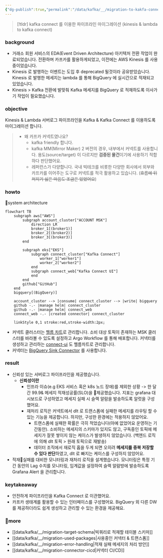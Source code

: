```yaml
---
{"dg-publish":true,"permalink":"/data/kafka/__/migration-to-kakfa-connect/","tags":["kafka","connect"],"dgHomeLink":true,"dgShowBacklinks":true,"dgShowLocalGraph":true,"dgEnableSearch":true,"dgLinkPreview":true,"dgShowTags":true,"noteIcon":"","created":"2024-06-30T00:39:32.604+09:00"}
---
```




> [!tldr] 
> kafka connect 를 이용한 파이프라인 마이그레이션 (kinesis & lambda to kafka connect)


### background


- 거래소 회원 서비스의 EDA(Event Driven Architecture) 아키텍처 전환 작업이 완료되었습니다. 전환하며 카프카를 활용하게되었고, 이전에는 AWS Kinesis 를 사용중이었습니다.
- Kinesis 로 발행하는 이벤트는 도입 후 deprecated 될것이라 공유받았습니다. Kinesis 로 발행한 메세지는 lambda 를 통해 BigQuery 에 실시간으로 적재되고 있었습니다.
- Kinesis > Kafka 전환에 발맞춰 Kafka 메세지를 BigQuery 로 적재하도록 이사가기 작업이 필요했습니다.


### objective
Kinesis & Lambda 서버로그 파이프라인을 Kafka & Kafka Connect 를 이용하도록 마이그레이션 합니다.


> - 왜 카프카 커넥트였나요?
>   - kafka friendly 합니다.
>   - kafka MM(Mirror Maker) 2 버전의 경우, 내부에서 커넥트를 사용합니다. 용도(source/target) 이 다르지만 **검증된 물건**이기에 사용하기 적합하다 판단했어요.
>   - 레퍼런스가 다양합니다. 국내 빅테크를 비롯한 다양한 회사에서 외부와 카프카를 이어주는 도구로 커넥트를 적극 활용하고 있습니다. (~~흐름에 뒤쳐지기 싫은 마음도 조금은 있었어요~~)


### howto
system architecture
```mermaid
flowchart TB
    subgraph aws["AWS"]
        subgraph account_cluster["ACCOUNT MSK"]
            direction LR
            broker_1[(broker1)]
            broker_2[(broker2)]
            broker_3[(broker3)]
        end
    
        subgraph eks["EKS"]
            subgraph connect_cluster["Kafka Connect"]
                worker_1["worker1"]
                worker_2["worker2"]
            end
            subgraph connect_web["Kafka Connect UI"]
            end
        end
        github["GitHub"]    
    end
    bigquery[(BigQuery)]

    account_cluster --> |consume| connect_cluster --> |write| bigquery
    github -.- |manage helm| connect_cluster
    github -.- |manage helm| connect_web
    connect_web -.- |created connector| connect_cluster

    linkStyle 0,1 stroke:red,stroke-width:2px;
```
- 커넥트 클러스터는 [헬름 차트](https://github.com/confluentinc/cp-helm-charts/blob/master/charts/cp-kafka-connect)로 관리합니다. 소비 대상 토픽이 존재하는 MSK 클러스터를 바라볼 수 있도록 설정하고 Argo Workflow 를 통해 배포합니다. 커넥터를 생성하고 관리하는 [connect-ui](https://github.com/lensesio/kafka-connect-ui) 도 헬름차트로 관리합니다.
- 커넥터는 [BigQuery Sink Connector](https://github.com/confluentinc/kafka-connect-bigquery) 를 사용합니다.


### result
- 신뢰성 있는 서버로그 파이프라인을 제공했습니다.
  - **신뢰성이란**
    - 인프라 이슈(e.g EKS 서비스 혹은 k8s 노드 장애)를 제외한 상황 -> 한 달간 99.9& 메세지 적재성공률(SLO)을 제공했습니다. 지표는 grafana 대시보드로 구성하였고 메세지 실패 시 슬랙 알람을 발송하도록 알럿을 구성했어요.
    - 재처리 로직은 커넥트에서 dlt 로 트랜스폼에 실패한 메세지를 라우팅 할 수 있는 기능을 제공합니다. 하지만, 구성한 환경에는 적용하지 않았어요.
      - 트랜스폼에 실패한 확률은 극히 적었습니다(아예 없었어요 운영하는 기간동안). 소비하는 메세지의 스키마가 있지도 않고, 구독중인 토픽에 메세지가 잘못 쌓이지 않는 케이스가 발생하지 않았습니다. (백엔드 로직에 의해 dlt 토픽 > 원래 토픽으로 재발송)
      - 데이터 조직에서 재로직 홉을 두게 되면 오히려 **메세지를 중복 저장할 수 있다 판단**하였고, dlt 로 빠지는 케이스를 구성하지 않았어요.
- 적재실패를 대비한 모니터링과 재처리 로직을 설계했습니다. 모니터링은 특정 기간 동안의 Lag 수치를 모니터링, 임계값을 설정하여 슬랙 알람방에 발송하도록 Grafana Alert 을 관리합니다.


### keytakeaway
- 안전하게 파이프라인을 Kafka Connect 로 이관했어요.
- 카프카 생태계를 활용할 수 있는 인터페이스를 구성했어요. BigQuery 외 다른 DW 를 제공하더라도 쉽게 생성하고 관리할 수 있는 환경을 제공해요.


### more
- [[data/kafka/__/migration-target-schema\|빅쿼리로 적재할 테이블 스키마]]
- [[data/kafka/__/migration-used-packages\|사용중인 커넥터 & 트랜스폼]]
- [[data/kafka/__/migration-error-handling\|적재 실패 메세지의 처리 방안]]
- [[data/kafka/__/migration-connector-cicd\|커넥터 CI/CD]]
